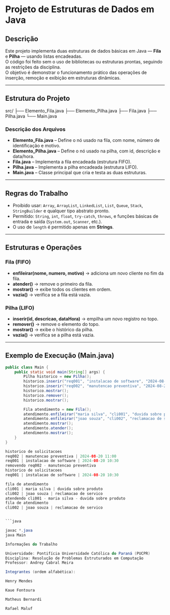 # Projeto de Estruturas de Dados em Java

## Descrição

Este projeto implementa duas estruturas de dados básicas em Java — **Fila** e **Pilha** — usando listas encadeadas.  
O código foi feito sem o uso de bibliotecas ou estruturas prontas, seguindo as restrições da disciplina.  
O objetivo é demonstrar o funcionamento prático das operações de inserção, remoção e exibição em estruturas dinâmicas.

---

## Estrutura do Projeto

src/
├── Elemento_Fila.java
├── Elemento_Pilha.java
├── Fila.java
├── Pilha.java
└── Main.java


### Descrição dos Arquivos

- **Elemento_Fila.java** – Define o nó usado na fila, com nome, número de identificação e motivo.  
- **Elemento_Pilha.java** – Define o nó usado na pilha, com id, descrição e data/hora.  
- **Fila.java** – Implementa a fila encadeada (estrutura FIFO).  
- **Pilha.java** – Implementa a pilha encadeada (estrutura LIFO).  
- **Main.java** – Classe principal que cria e testa as duas estruturas.

---

## Regras do Trabalho

- Proibido usar: `Array`, `ArrayList`, `LinkedList`, `List`, `Queue`, `Stack`, `StringBuilder` e qualquer tipo abstrato pronto.  
- Permitido: `String`, `int`, `float`, `try-catch`, `throws`, e funções básicas de entrada e saída (`System.out`, `Scanner`, etc.).  
- O uso de `length` é permitido apenas em **Strings**.

---

## Estruturas e Operações

### Fila (FIFO)
- **enfileirar(nome, numero, motivo)** → adiciona um novo cliente no fim da fila.  
- **atender()** → remove o primeiro da fila.  
- **mostrar()** → exibe todos os clientes em ordem.  
- **vazia()** → verifica se a fila está vazia.

### Pilha (LIFO)
- **inserir(id, descricao, dataHora)** → empilha um novo registro no topo.  
- **remover()** → remove o elemento do topo.  
- **mostrar()** → exibe o histórico da pilha.  
- **vazia()** → verifica se a pilha está vazia.

---

## Exemplo de Execução (Main.java)

```java
public class Main {
    public static void main(String[] args) {
        Pilha historico = new Pilha();
        historico.inserir("req001", "instalacao de software", "2024-08-20 10:30");
        historico.inserir("req002", "manutencao preventiva", "2024-08-20 11:00");
        historico.mostrar();
        historico.remover();
        historico.mostrar();

        Fila atendimento = new Fila();
        atendimento.enfileirar("maria silva", "cli001", "duvida sobre produto");
        atendimento.enfileirar("joao souza", "cli002", "reclamacao de servico");
        atendimento.mostrar();
        atendimento.atender();
        atendimento.mostrar();
    }
}

historico de solicitacoes
req002 | manutencao preventiva | 2024-08-20 11:00
req001 | instalacao de software | 2024-08-20 10:30
removendo req002 - manutencao preventiva
historico de solicitacoes
req001 | instalacao de software | 2024-08-20 10:30

fila de atendimento
cli001 | maria silva | duvida sobre produto
cli002 | joao souza | reclamacao de servico
atendendo cli001 - maria silva - duvida sobre produto
fila de atendimento
cli002 | joao souza | reclamacao de servico


```java

javac *.java
java Main

Informações do Trabalho

Universidade: Pontifícia Universidade Católica do Paraná (PUCPR)
Disciplina: Resolução de Problemas Estruturados em Computação
Professor: Andrey Cabral Meira

Integrantes (ordem alfabética):

Henry Mendes

Kaue Fontoura

Matheus Bernardi

Rafael Maluf
